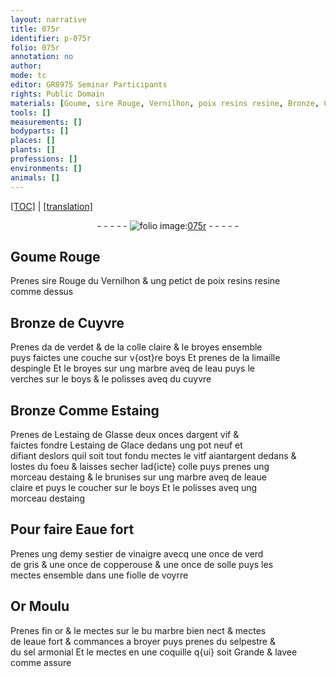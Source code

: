 ```yaml
---
layout: narrative
title: 075r
identifier: p-075r
folio: 075r
annotation: no
author:
mode: tc
editor: GR8975 Seminar Participants
rights: Public Domain
materials: [Goume, sire Rouge, Vernilhon, poix resins resine, Bronze, Cuyvre, verdet, colle claire, boys, limaille despingle, marbre, eau, cuyvre, Estaing, estaing de Glasse, argent vif, estaing de Glace, vitf aiantargent, colle, estaing, eaue claire, Eaue fort, vinaigre, verd de gris, copperouse, solle, Or Moulu, or, eaue fort, selpestre, sel armonial]
tools: []
measurements: []
bodyparts: []
places: []
plants: []
professions: []
environments: []
animals: []
---
```


<p><a href="{{ site.baseurl }}/diplomatic/">[TOC]</a> | <a href="{{ site.baseurl }}/_texts/p-075r_tl.md/">[translation]</a></p><div class="folio" align="center">- - - - - <a href="http://gallica.bnf.fr/ark:/12148/btv1b10500001g/f155.item" target="_blank"><img src="https://cu-mkp.github.io/2017-workshop-edition/assets/photo-icon.png" alt="folio image: " style="display:inline-block; margin-bottom:-3px;"/>075r</a> - - - - - </div>  
  

## <span class="m">Goume</span> Rouge

 
 Prenes <span class="m">sire Rouge</span> du <span class="m">Vernilhon</span> & ung petict de <span class="m">poix <span class="del">resins</span> <span class="add">resine</span></span><br/> comme dessus
 
 
  

## <span class="m">Bronze</span> de <span class="m">Cuyvre</span>

 
 Prenes da <span class="add">de <span class="m">verdet</span></span> & de la <span class="m">colle claire</span> & le broyes ensemble<br/> puys faictes une couche sur v{ost}re <span class="m">boys</span> Et prenes de la <span class="m">limaille<br/> despingle</span> Et le broyes sur ung <span class="m">marbre</span> aveq de l<span class="m">eau</span> puys le<br/> verches sur le <span class="m">boys</span> & le polisses aveq du <span class="m">cuyvre</span>
 
 
  

## <span class="m">Bronze</span> Comme <span class="m">Estaing</span>

 
 Prenes de L<span class="m">estaing de Glasse</span> deux onces d<span class="m">argent vif</span> &<br/> faictes fondre L<span class="m">estaing de Glace</span> dedans ung pot neuf et<br/> <span class="del">difiant</span> <span class="add">deslors</span> quil soit tout fondu mectes le <span class="m">vi<span class="del">t</span><span class="add">f</span> <span class="del">aiant</span><span class="add">argent</span></span> dedans &<br/> lostes du foeu & laisses secher lad{icte} <span class="m">colle</span> puys prenes ung<br/> morceau d<span class="m">estaing</span> & le brunises sur ung <span class="m">marbre</span> aveq de l<span class="m">eaue<br/> claire</span> et puys le coucher sur le <span class="m">boys</span> Et le polisses aveq ung<br/> morceau d<span class="m">estaing</span>
 
 
  

## Pour faire <span class="m">Eaue fort</span>

 
 Prenes ung demy sestier de <span class="m">vinaigre</span> avecq une once de <span class="m">verd<br/> de gris</span> & une once de <span class="m">copperouse</span> & une once de <span class="m">solle</span> puys les<br/> mectes ensemble dans une fiolle de voyrre
 
 
  

## <span class="m">Or Moulu</span>

 
 Prenes fin <span class="m">or</span> & le mectes sur le <span class="del">bu</span> <span class="m">marbre</span> bien nect & mectes<br/> de l<span class="m">eaue fort</span> & commances a broyer puys prenes du <span class="m">selpestre</span> &<br/> du <span class="m">sel armonial</span> Et le mectes en une coquille q{ui} soit Grande & lavee<br/> comme assure
 
